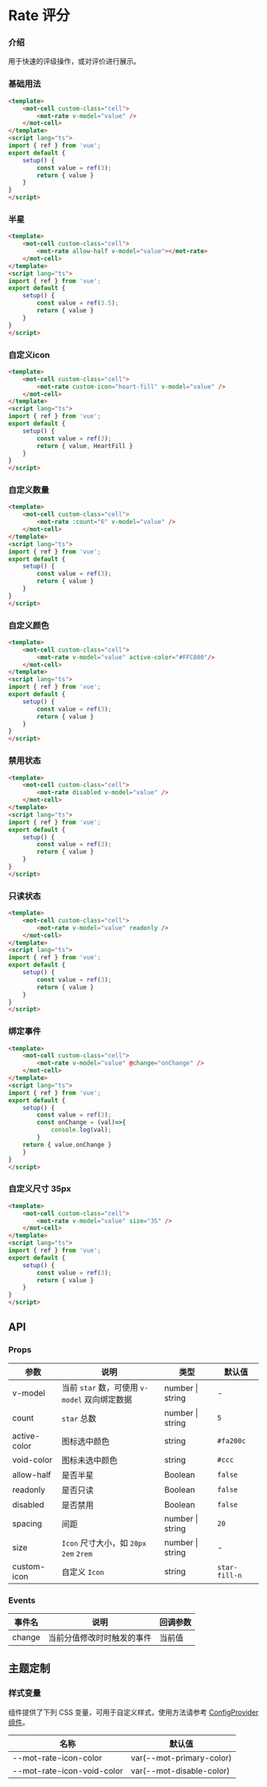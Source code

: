 # Rate 评分

### 介绍

用于快速的评级操作，或对评价进行展示。

### 基础用法

```html
<template>
    <mot-cell custom-class="cell">
        <mot-rate v-model="value" />
    </mot-cell>
</template>
<script lang="ts">
import { ref } from 'vue';
export default {
    setup() {
        const value = ref(3);
        return { value }
    }
}
</script>
```

### 半星

```html
<template>
    <mot-cell custom-class="cell">
        <mot-rate allow-half v-model="value"></mot-rate>
    </mot-cell>
</template>
<script lang="ts">
import { ref } from 'vue';
export default {
    setup() {
        const value = ref(3.5);
        return { value }
    }
}
</script>
```

### 自定义icon

```html
<template>
    <mot-cell custom-class="cell">
        <mot-rate custom-icon="heart-fill" v-model="value" />
    </mot-cell>
</template>
<script lang="ts">
import { ref } from 'vue';
export default {
    setup() {
        const value = ref(3);
        return { value, HeartFill }
    }
}
</script>
```

### 自定义数量

```html
<template>
    <mot-cell custom-class="cell">
        <mot-rate :count="6" v-model="value" />
    </mot-cell>
</template>
<script lang="ts">
import { ref } from 'vue';
export default {
    setup() {
        const value = ref(3);
        return { value }
    }
}
</script>
```

### 自定义颜色

```html
<template>
    <mot-cell custom-class="cell">
        <mot-rate v-model="value" active-color="#FFC800"/>
    </mot-cell>
</template>
<script lang="ts">
import { ref } from 'vue';
export default {
    setup() {
        const value = ref(3);
        return { value }
    }
}
</script>
```

### 禁用状态

```html
<template>
    <mot-cell custom-class="cell">
        <mot-rate disabled v-model="value" />
    </mot-cell>
</template>
<script lang="ts">
import { ref } from 'vue';
export default {
    setup() {
        const value = ref(3);
        return { value }
    }
}
</script>
```

### 只读状态

```html
<template>
    <mot-cell custom-class="cell">
        <mot-rate v-model="value" readonly />
    </mot-cell>
</template>
<script lang="ts">
import { ref } from 'vue';
export default {
    setup() {
        const value = ref(3);
        return { value }
    }
}
</script>
```

### 绑定事件

```html
<template>
    <mot-cell custom-class="cell">
        <mot-rate v-model="value" @change="onChange" />
    </mot-cell>
</template>
<script lang="ts">
import { ref } from 'vue';
export default {
    setup() {
        const value = ref(3);
        const onChange = (val)=>{
            console.log(val);
        }
    return { value,onChange }
    }
}
</script>
```

### 自定义尺寸 35px

```html
<template>
    <mot-cell custom-class="cell">
        <mot-rate v-model="value" size="35" />
    </mot-cell>
</template>
<script lang="ts">
import { ref } from 'vue';
export default {
    setup() {
        const value = ref(3);
        return { value }
    }
}
</script>
```

## API

### Props

| 参数         | 说明                                          | 类型             | 默认值        |
| ------------ | --------------------------------------------- | ---------------- | ------------- |
| v-model      | 当前 `star` 数，可使用 `v-model` 双向绑定数据 | number \| string | -             |
| count        | `star` 总数                                   | number \| string | `5`           |
| active-color | 图标选中颜色                                  | string           | `#fa200c`     |
| void-color   | 图标未选中颜色                                | string           | `#ccc`        |
| allow-half   | 是否半星                                      | Boolean          | `false`       |
| readonly     | 是否只读                                      | Boolean          | `false`       |
| disabled     | 是否禁用                                      | Boolean          | `false`       |
| spacing      | 间距                                          | number \| string | `20`          |
| size         | `Icon` 尺寸大小，如 `20px` `2em` `2rem`       | number \| string | -             |
| custom-icon  | 自定义 `Icon`                                 | string           | `star-fill-n` |

### Events

| 事件名 | 说明                       | 回调参数 |
| ------ | -------------------------- | -------- |
| change | 当前分值修改时时触发的事件 | 当前值   |

## 主题定制

### 样式变量

组件提供了下列 CSS 变量，可用于自定义样式，使用方法请参考 [ConfigProvider 组件](/components/configprovider)。

| 名称                       | 默认值                   |
| -------------------------- | ------------------------ |
| --mot-rate-icon-color      | var(--mot-primary-color) |
| --mot-rate-icon-void-color | var(--mot-disable-color) |
